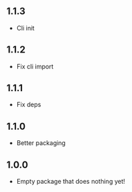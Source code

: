 ## 1.1.3

* Cli init

## 1.1.2

* Fix cli import

## 1.1.1

* Fix deps

## 1.1.0

* Better packaging

## 1.0.0

* Empty package that does nothing yet!
